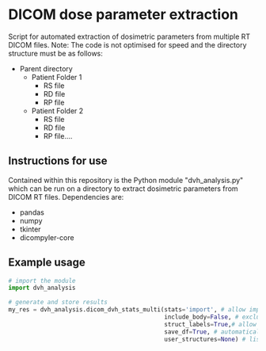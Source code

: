 # DICOM dose parameter extraction
Script for automated extraction of dosimetric parameters from multiple RT DICOM files.
Note: The code is not optimised for speed and the directory structure must be as follows:

- Parent directory
     - Patient Folder 1
         - RS file
         - RD file
         - RP file
     - Patient Folder 2
         - RS file
         - RD file
         - RP file....

## Instructions for use
Contained within this repository is the Python module "dvh_analysis.py" which can be run on a directory to extract dosimetric parameters from DICOM RT files.
Dependencies are:
- pandas
- numpy
- tkinter
- dicompyler-core



## Example usage
```python
# import the module
import dvh_analysis

# generate and store results
my_res = dvh_analysis.dicom_dvh_stats_multi(stats='import', # allow import of file with list of dosimetric statistics to extract
                                            include_body=False, # excludes the body contour from DVH statistic generation (for speed)
                                            struct_labels=True,# allow import of file containing user-defined stucture labels to add to output
                                            save_df=True, # automatically save the generated pandas dataframe
                                            user_structures=None) # list of structures to analyse. None ==> analyses all structures.
```

